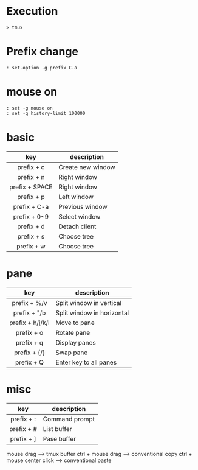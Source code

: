 # Execution
    > tmux

# Prefix change
    : set-option -g prefix C-a
    
# mouse on
    : set -g mouse on
    : set -g history-limit 100000

# basic
|key|description|
|:-:|---|
|prefix + c|Create new window|
|prefix + n|Right window|
|prefix + SPACE|Right window|
|prefix + p|Left window|
|prefix + C-a|Previous window|
|prefix + 0~9|Select window|
|prefix + d|Detach client|
|prefix + s|Choose tree|
|prefix + w|Choose tree|


# pane
|key|description|
|:-:|---|
|prefix + %/v|Split window in vertical|
|prefix + "/b|Split window in horizontal|
|prefix + h/j/k/l|Move to pane|
|prefix + o|Rotate pane|
|prefix + q|Display panes|
|prefix + {/}|Swap pane|
|prefix + Q|Enter key to all panes|


# misc
|key|description|
|:-:|---|
|prefix + :|Command prompt|
|prefix + #|List buffer|
|prefix + ]|Pase buffer|

mouse drag --> tmux buffer
ctrl + mouse drag --> conventional copy
ctrl + mouse center click --> conventional paste

